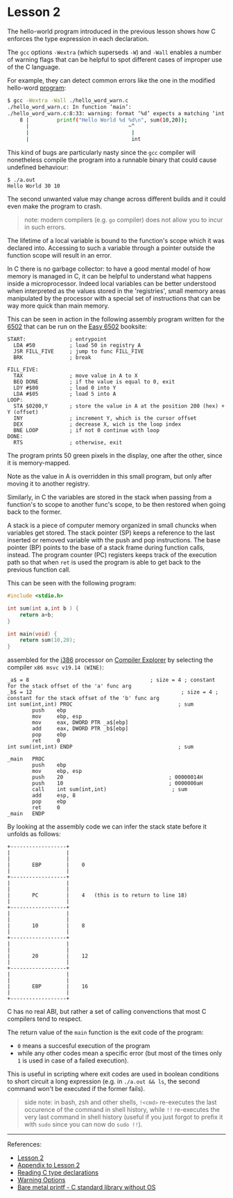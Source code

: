 # Lesson 2

The hello-world program introduced in the previous lesson shows how C enforces the type expression in each declaration.

The `gcc` options `-Wextra` (which superseds `-W`) and `-Wall` enables a number of warning flags that can be helpful to spot different cases of improper use of the C language.

For example, they can detect common errors like the one in the modified hello-word [program](./hello_world.c):
```bash
$ gcc -Wextra -Wall ./hello_word_warn.c 
./hello_word_warn.c: In function ‘main’:
./hello_word_warn.c:8:33: warning: format ‘%d’ expects a matching ‘int’ argument [-Wformat=]
    8 |         printf("Hello World %d %d\n", sum(10,20));
      |                                ~^
      |                                 |
      |                                 int
```

This kind of bugs are particularly nasty since the `gcc` compiler will nonetheless compile the program into a runnable binary that could cause undefined behaviour:
```
$ ./a.out 
Hello World 30 10
```

The second unwanted value may change across different builds and it could even make the program to crash. 

> note: modern compilers (e.g. `go` compiler) does not allow you to incur in such errors.

The lifetime of a local variable is bound to the function's scope which it was declared into. Accessing to such a variable through a pointer outside the function scope will result in an error.

In C there is no garbage collector: to have a good mental model of how memory is managed in C, it can be helpful to understand what happens inside a microprocessor. Indeed local variables can be better understood when interpreted as the values stored in the 'registries', small memory areas manipulated by the processor with a special set of instructions that can be way more quick than main memory. 

This can be seen in action in the following assembly program written for the [6502](https://en.wikipedia.org/wiki/MOS_Technology_6502) that can be run on the [Easy 6502](https://skilldrick.github.io/easy6502/) booksite:
```assembly
START:              ; entrypoint
  LDA #50           ; load 50 in registry A
  JSR FILL_FIVE     ; jump to func FILL_FIVE
  BRK               ; break

FILL_FIVE:          
  TAX               ; move value in A to X
  BEQ DONE          ; if the value is equal to 0, exit
  LDY #$00          ; load 0 into Y
  LDA #$05          ; load 5 into A
LOOP:
  STA $0200,Y       ; store the value in A at the position 200 (hex) + Y (offset) 
  INY               ; increment Y, which is the cursor offset
  DEX               ; decrease X, wich is the loop index
  BNE LOOP          ; if not 0 continue with loop
DONE:
  RTS               ; otherwise, exit
```

The program prints 50 green pixels in the display, one after the other, since it is memory-mapped.

Note as the value in A is overridden in this small program, but only after moving it to another registry.

Similarly, in C the variables are stored in the stack when passing from a function's to scope to another func's scope, to be then restored when going back to the former.

A stack is a piece of computer memory organized in small chuncks when variables get stored. The stack pointer (SP) keeps a reference to the last inserted or removed variable with the push and pop instructions. 
The base pointer (BP) points to the base of a stack frame during function calls, instead.
The program counter (PC) registers keeps track of the execution path so that when `ret` is used the program is able to get back to the previous function call.

This can be seen with the following program:
```c
#include <stdio.h>

int sum(int a,int b ) {
    return a+b;
}

int main(void) {
	return sum(10,20);
}
```

assembled for the [i386](https://en.wikipedia.org/wiki/I386) processor on [Compiler Explorer](https://godbolt.org/) by selecting the compiler `x86 msvc v19.14 (WINE)`:
```assembly
_a$ = 8                                       ; size = 4 ; constant for the stack offset of the 'a' func arg
_b$ = 12                                                ; size = 4 ; constant for the stack offset of the 'b' func arg
int sum(int,int) PROC                                  ; sum
        push    ebp
        mov     ebp, esp
        mov     eax, DWORD PTR _a$[ebp]
        add     eax, DWORD PTR _b$[ebp]
        pop     ebp
        ret     0
int sum(int,int) ENDP                                  ; sum

_main   PROC
        push    ebp
        mov     ebp, esp
        push    20                                  ; 00000014H
        push    10                                  ; 0000000aH
        call    int sum(int,int)                     ; sum
        add     esp, 8
        pop     ebp
        ret     0
_main   ENDP
```

By looking at the assembly code we can infer the stack state before it unfolds as follows:
```asciiflow
+------------------+
|                  |
|                  |
|       EBP        |    0
|                  |
+------------------+
|                  |
|                  |
|       PC         |    4   (this is to return to line 18)
|                  |
+------------------+
|                  |
|                  |
|       10         |    8
|                  |
+------------------+
|                  |
|                  |
|       20         |    12
|                  |
+------------------+
|                  |
|                  |
|       EBP        |    16
|                  |
+------------------+
```

C has no real ABI, but rather a set of calling convenctions that most C compilers tend to respect.

The return value of the `main` function is the exit code of the program:
- `0` means a succesful execution of the program
- while any other codes mean a specific error (but most of the times only `1` is used in case of a failed execution).

This is useful in scripting where exit codes are used in boolean conditions to short circuit a long expression (e.g. in `./a.out && ls`, the second command won't be executed if the former fails).


> side note: in bash, zsh and other shells, `!<cmd>` re-executes the last occurence of the command in shell history, while `!!` re-executes the very last command in shell history (useful if you just forgot to prefix it with `sudo` since you can now do `sudo !!`). 


---

References:

- [Lesson 2](https://www.youtube.com/watch?v=Z84vlG1RRtg)
- [Appendix to Lesson 2](https://www.youtube.com/watch?v=r6mU_IHXEps&t=138s)
- [Reading C type declarations](http://www.unixwiz.net/techtips/reading-cdecl.html)
- [Warning Options](https://gcc.gnu.org/onlinedocs/gcc/Warning-Options.html)
- [Bare metal printf - C standard library without OS](https://popovicu.com/posts/bare-metal-printf/)
